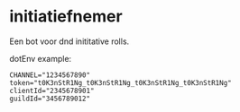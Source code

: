 # initiatiefnemer
Een bot voor dnd inititative rolls.

dotEnv example:
```
CHANNEL="1234567890"
token="t0K3nStR1Ng_t0K3nStR1Ng_t0K3nStR1Ng_t0K3nStR1Ng"
clientId="2345678901"
guildId="3456789012"
```
